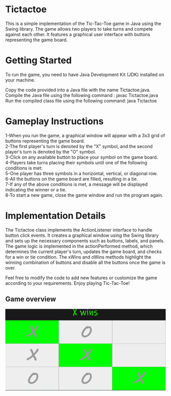 # Tictactoe

This is a simple implementation of the Tic-Tac-Toe game in Java using the Swing library. The game allows two players to take turns and compete against each other. It features a graphical user interface with buttons representing the game board.


# Getting Started

To run the game, you need to have Java Development Kit (JDK) installed on your machine.

Copy the code provided into a Java file with the name Tictactoe.java.
<br>Compile the Java file using the following command : javac Tictactoe.java
<br>Run the compiled class file using the following command: java Tictactoe

# Gameplay Instructions

1-When you run the game, a graphical window will appear with a 3x3 grid of buttons representing the game board.
<br>2-The first player's turn is denoted by the "X" symbol, and the second player's turn is denoted by the "O" symbol.
<br>3-Click on any available button to place your symbol on the game board.
<br>4-Players take turns placing their symbols until one of the following conditions is met:
<br>5-One player has three symbols in a horizontal, vertical, or diagonal row.
<br>6-All the buttons on the game board are filled, resulting in a tie.
<br>7-If any of the above conditions is met, a message will be displayed indicating the winner or a tie.
<br>8-To start a new game, close the game window and run the program again.

# Implementation Details

The Tictactoe class implements the ActionListener interface to handle button click events. It creates a graphical window using the Swing library and sets up the necessary components such as buttons, labels, and panels. The game logic is implemented in the actionPerformed method, which determines the current player's turn, updates the game board, and checks for a win or tie condition. The xWins and oWins methods highlight the winning combination of buttons and disable all the buttons once the game is over.

Feel free to modify the code to add new features or customize the game according to your requirements. Enjoy playing Tic-Tac-Toe!

## Game overview


![Tic-Tac-Toe](https://github.com/Jennynamela/Tictactoe/blob/main/img.png)






